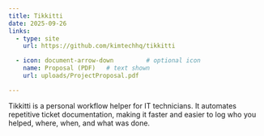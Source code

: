 ```yaml
---
title: Tikkitti
date: 2025-09-26
links:
  - type: site
    url: https://github.com/kimtechhq/tikkitti

  - icon: document-arrow-down         # optional icon
    name: Proposal (PDF)   # text shown
    url: uploads/ProjectProposal.pdf

---
```


Tikkitti is a personal workflow helper for IT technicians.
It automates repetitive ticket documentation, making it faster and easier to log who you helped, where, when, and what was done.

<!--more-->
